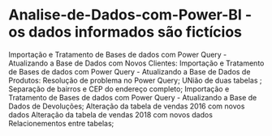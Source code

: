 # Analise-de-Dados-com-Power-BI - os dados informados são fictícios 
Importação e Tratamento de Bases de dados com Power Query - Atualizando a Base de Dados com Novos Clientes:
Importação e Tratamento de Bases de dados com Power Query - Atualizando a Base de Dados de Produtos:
Resolução de problema no Power Query;
UNião de duas tabelas ;
Separação de bairros  e CEP do endereço completo;
Importação e Tratamento de Bases de dados com Power Query - Atualizando a Base de Dados de Devoluções;
Alteração da tabela de vendas 2016 com novos dados
Alteração da tabela de vendas 2018 com novos dados
Relacionementos entre tabelas;
